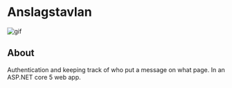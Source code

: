 # Anslagstavlan

![gif](https://c.tenor.com/cSuMvp5T_J8AAAAd/anslagstavlan-mic-drop.gif)

## About

Authentication and keeping track of who put a message on what page. In an ASP.NET core 5 web app.

